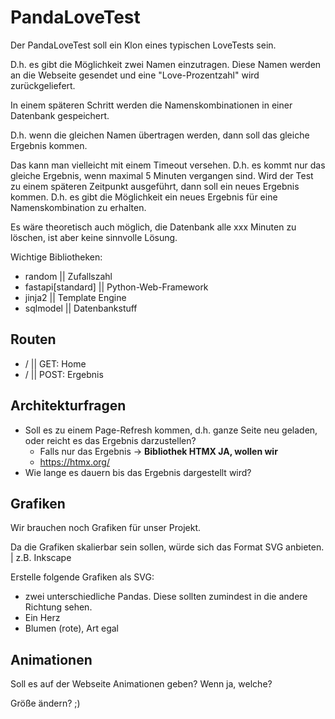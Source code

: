 # PandaLoveTest

Der PandaLoveTest soll ein Klon eines typischen LoveTests sein.

D.h. es gibt die Möglichkeit zwei Namen einzutragen. Diese Namen werden an die Webseite gesendet und eine "Love-Prozentzahl" wird zurückgeliefert.

In einem späteren Schritt werden die Namenskombinationen in einer Datenbank gespeichert.

D.h. wenn die gleichen Namen übertragen werden, dann soll das gleiche Ergebnis kommen.

Das kann man vielleicht mit einem Timeout versehen. D.h. es kommt nur das gleiche Ergebnis, wenn maximal 5 Minuten vergangen sind. Wird der Test zu einem späteren Zeitpunkt ausgeführt, dann soll ein neues Ergebnis kommen. D.h. es gibt die Möglichkeit ein neues Ergebnis für eine Namenskombination zu erhalten.

Es wäre theoretisch auch möglich, die Datenbank alle xxx Minuten zu löschen, ist aber keine sinnvolle Lösung.

Wichtige Bibliotheken:

* random || Zufallszahl
* fastapi[standard] || Python-Web-Framework
* jinja2 || Template Engine
* sqlmodel || Datenbankstuff

## Routen

* / || GET: Home
* / || POST: Ergebnis

## Architekturfragen

* Soll es zu einem Page-Refresh kommen, d.h. ganze Seite neu geladen, oder reicht es das Ergebnis darzustellen?
  * Falls nur das Ergebnis -> **Bibliothek HTMX JA, wollen wir**
  * https://htmx.org/
* Wie lange es dauern bis das Ergebnis dargestellt wird?

## Grafiken

Wir brauchen noch Grafiken für unser Projekt.

Da die Grafiken skalierbar sein sollen, würde sich das Format SVG anbieten. | z.B. Inkscape

Erstelle folgende Grafiken als SVG:

* zwei unterschiedliche Pandas. Diese sollten zumindest in die andere Richtung sehen. 
* Ein Herz
* Blumen (rote), Art egal

## Animationen

Soll es auf der Webseite Animationen geben? Wenn ja, welche?

Größe ändern? ;)
